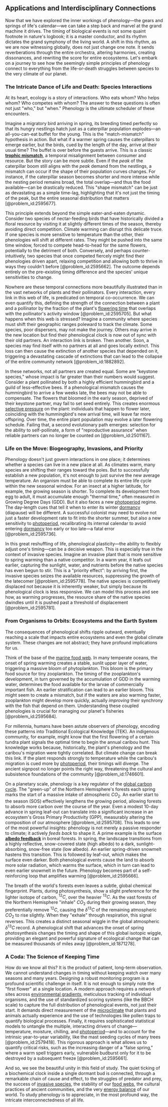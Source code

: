 ## Applications and Interdisciplinary Connections

Now that we have explored the inner workings of phenology—the gears and springs of life's calendar—we can take a step back and marvel at the grand machine it drives. The timing of biological events is not some quaint footnote in nature's logbook; it is a master conductor, and its rhythm dictates the grand symphony of the living world. A shift in this rhythm, as we are now witnessing globally, does not just change one note. It sends reverberations through the entire orchestra, altering harmonies, creating dissonances, and rewriting the score for entire ecosystems. Let's embark on a journey to see how the seemingly simple principles of phenology connect to everything from the life-or-death struggles between species to the very climate of our planet.

### The Intricate Dance of Life and Death: Species Interactions

At its heart, ecology is a story of interactions. Who eats whom? Who helps whom? Who competes with whom? The answer to these questions is often not just "who," but "when." Phenology is the ultimate scheduler of these encounters.

Imagine a migratory bird arriving in spring, its breeding timed perfectly so that its hungry nestlings hatch just as a caterpillar population explodes—an all-you-can-eat buffet for the young. This is the "match-mismatch" hypothesis in action. But what if a warmer spring causes the caterpillars to emerge earlier, but the birds, cued by the length of the day, arrive at their usual time? The buffet is over before the guests arrive. This is a classic **[trophic mismatch](@article_id:166020)**, a temporal misalignment between consumer and resource. But the story can be more subtle. Even if the *peak* of the caterpillar boom still aligns with the *peak* demand from the nestlings, a mismatch can occur if the shape of their population curves changes. For instance, if the caterpillar season becomes shorter and more intense while the nesting period remains broad, the total overlap—and thus the food available—can be drastically reduced. This "shape mismatch" can be just as devastating as a simple time-lag, highlighting that it's not just the timing of the peak, but the entire seasonal distribution that matters [@problem_id:2595677].

This principle extends beyond the simple eater-and-eaten dynamic. Consider two species of nectar-feeding birds that have historically divided a floral resource by visiting it at slightly different times of the season, thereby avoiding direct competition. Climate warming can disrupt this delicate truce. If one species is more sensitive to temperature than the other, their phenologies will shift at different rates. They might be pushed into the same time window, forced to compete head-to-head for the same flowers, potentially to the detriment of both. Conversely, and perhaps counter-intuitively, two species that once competed fiercely might find their phenologies driven apart, relaxing competition and allowing both to thrive in ways they couldn't before [@problem_id:2595662]. The outcome depends entirely on the pre-existing timing difference and the species' unique sensitivities to change.

Nowhere are these temporal connections more beautifully illustrated than in the vast networks of plants and their pollinators. Every interaction, every link in this web of life, is predicated on temporal co-occurrence. We can even quantify this, defining the strength of the connection between a plant and a pollinator by the fraction of the plant's [flowering time](@article_id:162677) that overlaps with the pollinator's activity window [@problem_id:2595705]. But what happens when this web is stressed? Imagine a community where species must shift their geographic ranges poleward to track the climate. Some species, poor dispersers, may not make the journey. Others may arrive in the new location but find their phenological clock is now out of sync with their old partners. An interaction link is broken. Then another. Soon, a species may find itself with no partners at all and goes locally extinct. This loss can then cause the extinction of another species that depended on it, triggering a devastating cascade of extinctions that can lead to the collapse of the entire community network [@problem_id:1882892].

In these networks, not all partners are created equal. Some are "keystone species," whose impact is far greater than their numbers would suggest. Consider a plant pollinated by both a highly efficient hummingbird and a guild of less-effective bees. If a phenological mismatch causes the hummingbird to arrive a few weeks late, the bees may not be able to compensate. The flowers that bloomed in the early season, deprived of their keystone partner, may fail to set seed entirely. This creates enormous [selective pressure](@article_id:167042) on the plant: individuals that happen to flower later, coinciding with the hummingbird's new arrival time, will leave far more offspring. Over time, the entire plant population may evolve a later flowering schedule. Failing that, a second evolutionary path emerges: selection for the ability to self-pollinate, a form of "reproductive assurance" when reliable partners can no longer be counted on [@problem_id:2501167].

### Life on the Move: Biogeography, Invasions, and Priority

Phenology doesn't just govern interactions in one place; it determines whether a species can live in a new place at all. As climates warm, many species are shifting their ranges toward the poles. But to successfully establish a new population, it's not enough to just survive the new average temperature. An organism must be able to complete its entire life cycle within the new seasonal window. For an insect at a higher latitude, for example, the growing season is shorter. To complete its development from egg to adult, it must accumulate enough "thermal time," often measured in Growing Degree Days (GDD). But it also faces a new [photoperiod](@article_id:268190) regime. The day-length cues that tell it when to enter its winter [dormancy](@article_id:172458) (diapause) will be different. A successful colonist may need to evolve not just a faster development rate to fit into the shorter summer, but also a new sensitivity to [photoperiod](@article_id:268190), recalibrating its internal calendar to avoid entering [dormancy](@article_id:172458) too early or too late—a fatal error [@problem_id:2595736].

In this great reshuffling of life, phenological plasticity—the ability to flexibly adjust one's timing—can be a decisive weapon. This is especially true in the context of invasive species. Imagine an invasive plant that is more sensitive to spring warming than a native competitor. In a warm year, it leafs out earlier, capturing the sunlight, water, and nutrients before the native species has even begun to stir. This is a "priority effect": by arriving first, the invasive species seizes the available resources, suppressing the growth of the latecomer [@problem_id:2595778]. The native species is competitively displaced not because it is inherently weaker, but simply because its phenological clock is less responsive. We can model this process and see how, as warming progresses, the resource share of the native species dwindles until it is pushed past a threshold of displacement [@problem_id:2595781].

### From Organisms to Orbits: Ecosystems and the Earth System

The consequences of phenological shifts ripple outward, eventually reaching a scale that impacts entire ecosystems and even the global climate system. These changes are not abstract; they have profound implications for us.

Think of the base of the [marine food web](@article_id:182163). In many temperate oceans, the onset of spring warming creates a stable, sunlit upper layer of water, triggering a massive bloom of phytoplankton. This bloom is the primary food source for tiny zooplankton. The timing of the zooplankton's development, in turn governed by the accumulation of GDD in the warming water, determines the food available for the larvae of commercially important fish. An earlier stratification can lead to an earlier bloom. This might seem to create a mismatch, but if the waters are also warming faster, zooplankton might develop more quickly, actually *improving* their synchrony with the fish that depend on them. Understanding these coupled phenologies is crucial for managing our planet's fisheries [@problem_id:2595684].

For millennia, humans have been astute observers of phenology, encoding these patterns into Traditional Ecological Knowledge (TEK). An indigenous community, for example, might know that the first flowering of a certain tundra plant signals the optimal time to begin the annual caribou hunt. This knowledge works because, historically, the plant's phenology and the caribou's migration were tightly correlated. But climate change can break this link. If the plant responds strongly to temperature while the caribou's migration is cued more by [photoperiod](@article_id:268190), their timings will diverge. The ancient signpost no longer points the right way, threatening the cultural and subsistence foundations of the community [@problem_id:1746601].

On a planetary scale, phenology is a key regulator of the [global carbon cycle](@article_id:179671). The "green-up" of the Northern Hemisphere's forests each spring marks the start of a massive intake of atmospheric $CO_2$. An earlier start to the season (SOS) effectively lengthens the growing period, allowing forests to absorb more carbon over the course of the year. Even a modest 10-day advance in spring leaf-out can translate into a significant increase in an ecosystem's Gross Primary Productivity (GPP), measurably altering the composition of our atmosphere [@problem_id:2595708]. This leads to one of the most powerful insights: phenology is not merely a passive responder to climate; it actively *feeds back* to shape it. A prime example is the surface **[albedo feedback](@article_id:168663)** in boreal forests. In spring, the landscape transitions from a highly reflective, snow-covered state (high albedo) to a dark, sunlight-absorbing, snow-free state (low albedo). An earlier spring-driven snowmelt hastens this transition. This is followed by leaf-out, which makes the surface even darker. Both phenological events cause the land to absorb more solar radiation, which warms the surface, which in turn can lead to even earlier snowmelt in the future. Phenology becomes part of a self-reinforcing loop that amplifies warming [@problem_id:2595666].

The breath of the world's forests even leaves a subtle, global chemical fingerprint. Plants, during photosynthesis, show a slight preference for the lighter isotope of carbon, $^{12}C$, over the heavier $^{13}C$. As the vast forests of the Northern Hemisphere "inhale" $CO_2$ during their growing season, they preferentially remove $^{12}C$, causing the $\delta^{13}C$ of the remaining atmospheric $CO_2$ to rise slightly. When they "exhale" through respiration, this signal reverses. This creates a distinct seasonal wiggle in the global atmospheric $\delta^{13}C$ record. A phenological shift that advances the onset of spring photosynthesis changes the timing and shape of this global isotopic wiggle, providing an elegant and powerful signature of ecological change that can be measured thousands of miles away [@problem_id:1871278].

### A Coda: The Science of Keeping Time

How do we know all this? It is the product of patient, long-term observation. We cannot understand changes in timing without keeping watch over many seasons and many years. Designing a robust monitoring program is a profound scientific challenge in itself. It is not enough to simply note the "first flower" at a single location. A modern approach requires a network of sites across [environmental gradients](@article_id:182811), meticulous tracking of individual organisms, and the use of standardized scoring systems (like the BBCH scale) to capture the full distribution of phenological events, not just their start. It demands direct measurement of the [microclimate](@article_id:194973) that plants and animals actually experience and the use of technologies like pollen traps to quantify biological processes. Finally, it requires sophisticated statistical models to untangle the multiple, interacting drivers of change—temperature, moisture, chilling, and [photoperiod](@article_id:268190)—and to account for the intrinsic year-to-year variability, like the mast seeding cycles of many trees [@problem_id:2579418]. This rigorous approach is what allows us to quantify critical risks, such as the increasing danger of a "false spring," where a warm spell triggers early, vulnerable budburst only for it to be destroyed by a subsequent freeze [@problem_id:2595661].

And so, we see the beautiful unity in this field of study. The quiet ticking of a biochemical clock inside a single dormant bud is connected, through a remarkable chain of cause and effect, to the struggles of predator and prey, the success of [invasive species](@article_id:273860), the stability of our [food webs](@article_id:140486), the cultural practices of ancient communities, and the very [energy balance](@article_id:150337) of our world. To study phenology is to appreciate, in the most profound way, the intricate interconnectedness of all life.